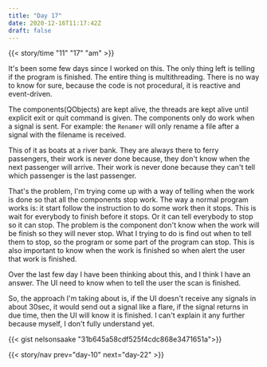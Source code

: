 ```yaml
---
title: "Day 17"
date: 2020-12-16T11:17:42Z
draft: false
---
```


{{< story/time "11" "17" "am" >}}

It's been some few days since I worked on this. The only thing left is telling if the program is finished. 
The entire thing is multithreading. There is no way to know for sure, because the code is not procedural, it is reactive and event-driven. <!--more-->

The components(QObjects) are kept alive, the threads are kept alive until explicit exit or quit command is given. The components only do work when a signal is sent. For example: the `Renamer` will only rename a file after a signal with the filename is received. 

This of it as boats at a river bank. They are always there to ferry passengers, their work is never done because, they don't know when the next passenger will arrive. Their work is never done because they can't tell which passenger is the last passenger.

That's the problem, I'm trying come up with a way of telling when the work is done so that all the components stop work. The way a normal program works is: it start follow the instruction to do some work then it stops. This is wait for everybody to finish before it stops. Or it can tell everybody to stop so it can stop. The problem is the component don't know when the work will be finish so they will never stop. What I trying to do is find out when to tell them to stop, so the program or some part of the program can stop. This is also important to know when the work is finished so when alert the user that work is finished.

Over the last few day I have been thinking about this, and I think I have an answer. The UI need to know when to tell the user the scan is finished. 

So, the approach I'm taking about is, if the UI doesn't receive any signals in about 30sec, it would send out a signal like a flare, if the signal returns in due time, then the UI will know it is finished. I can't explain it any further because myself, I don't fully understand yet.

{{< gist nelsonsaake "31b645a58cdf525f4cdc868e3471651a">}}

{{< story/nav prev="day-10" next="day-22" >}}
